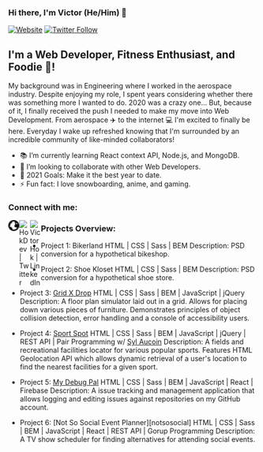 ### Hi there, I'm Victor (He/Him) 👋

[![Website](https://img.shields.io/website?label=Portfolio&style=for-the-badge&url=https://www.victorhok.com)](https://www.victorhok.com)
[![Twitter Follow](https://img.shields.io/twitter/follow/hokdev?color=1DA1F2&logo=twitter&style=for-the-badge)](https://twitter.com/hokvdev?ref_src=twsrc%5Etfw)

## I'm a Web Developer, Fitness Enthusiast, and Foodie :hamburger:!

My background was in Engineering where I worked in the aerospace industry. Despite enjoying my role, I spent years considering whether there was something more I wanted to do. 2020 was a crazy one... But, because of it, I finally received the push I needed to make my move into Web Development. From aerospace :airplane: to the internet :computer: I'm excited to finally be here. Everyday I wake up refreshed knowing that I'm surrounded by an incredible community of like-minded collaborators!

- 📚 I’m currently learning React context API, Node.js, and MongoDB.
- 👯 I’m looking to collaborate with other Web Developers.
- 🏒 2021 Goals: Make it the best year to date.
- ⚡ Fun fact: I love snowboarding, anime, and gaming.

### Connect with me:

[<img align="left" alt="victorhok.com | Portfolio" width="22px" src="https://raw.githubusercontent.com/iconic/open-iconic/master/svg/globe.svg" />][website]
[<img align="left" alt="HokDev | Twitter" width="22px" src="https://cdn.jsdelivr.net/npm/simple-icons@v3/icons/twitter.svg" />][twitter]
[<img align="left" alt="Victor Hok | LinkedIn" width="22px" src="https://cdn.jsdelivr.net/npm/simple-icons@v3/icons/linkedin.svg" />][linkedin]

[website]: https://www.victorhok.com
[twitter]: https://twitter.com/hokdev
[linkedin]: https://www.linkedin.com/in/victorhok/

### Projects Overview:

- Project 1: Bikerland
  HTML | CSS | Sass | BEM
  Description: PSD conversion for a hypothetical bikeshop.
  
- Project 2: Shoe Kloset
  HTML | CSS | Sass | BEM
  Description: PSD conversion for a hypothetical shoe store.
  
- Project 3: [Grid X Drop][gridxdrop]
  HTML | CSS | Sass | BEM | JavaScript | jQuery
  Description: A floor plan simulator laid out in a grid. Allows for placing down various pieces of furniture. Demonstrates principles of object collision detection, error         handling and a console of accessibility users.

- Project 4: [Sport Spot][sportspot]
  HTML | CSS | Sass | BEM | JavaScript | jQuery | REST API | Pair Programming w/ [Syl Aucoin][syl]
  Description: A fields and recreational facilities locator for various popular sports. Features HTML Geolocation API which allows dynamic retrieval of a user's location to find   the nearest facilities for a given sport.
  
- Project 5: [My Debug Pal][mydebugpal]
  HTML | CSS | Sass | BEM | JavaScript | React | Firebase
  Description: A issue tracking and management application that allows logging and editing issues against repositories on my GitHub account.
  
- Project 6: [Not So Social Event Planner][notsosocial]
  HTML | CSS | Sass | BEM | JavaScript | React | REST API | Gorup Programming
  Description: A TV show scheduler for finding alternatives for attending social events.

[syl]: https://sylcodes.com/
[gridxdrop]: https://vhok.github.io/victor-hok-project-three/
[sportspot]: https://thesportspot.netlify.app/
[mydebugpal]: https://vhok.github.io/victor-hok-project-five/
[nososocial]: https://cranky-kilby-29816c.netlify.app/

